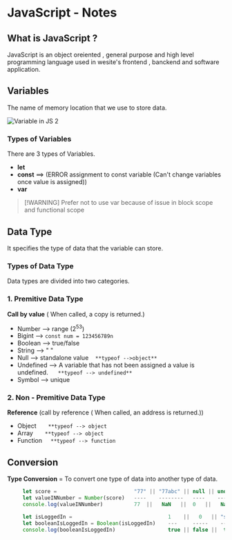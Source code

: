 # JavaScript - Notes 

## What is JavaScript ?

JavaScript is an object oreiented , general purpose and high level programming language used in wesite's frontend , banckend and software application.

## Variables
 The name of memory location that we use to store data.
 
![Variable in JS 2](https://github.com/user-attachments/assets/c2a0c0a1-e976-4583-ac15-f6ed5243f71d)

### Types of Variables

There are 3 types of Variables.

- **let**
- **const** ==> (ERROR assignment to const variable (Can't change variables once value is assigned))
- **var**
>  [!WARNING]
> Prefer not to use var because of issue in block scope and functional scope

## Data Type

It specifies the type of data that the variable can store.

### Types of Data Type

Data types are  divided into two categories.

### 1. Premitive Data Type 

**Call by value** ( When called, a copy is returned.)

- Number --> range (2<sup>53</sup>)
- Bigint --> `const num = 123456789n`
- Boolean --> true/false
- String --> " "
- Null --> standalone value &nbsp; &nbsp;`**typeof -->object**`
- Undefined --> A variable that has not been assigned a value is undefined.&nbsp; &nbsp; ` **typeof --> undefined**`
- Symbol --> unique

### 2. Non - Premitive Data Type 

**Reference** (call by reference ( When called, an address is returned.))

- Object &nbsp; &nbsp; &nbsp; `**typeof --> object`
- Array &nbsp; &nbsp; &nbsp; `**typeof --> object`
- Function &nbsp; &nbsp; `**typeof --> function`

## Conversion

**Type Conversion** = To convert one type of data into another type of data.

``` js
     let score =                         "77" || "77abc" || null || undefined
     let valueINNumber = Number(score)   ----    --------   ----    ---------
     console.log(valueINNumber)          77  ||   NaN   ||  0   ||   NaN

     let isLoggedIn =                               1    ||   0   || "sidd" || ""                        
     let booleanIsLoggedIn = Boolean(isLoggedIn)    ---     -----    ------    ---
     console.log(booleanIsLoggedIn)                 true || false ||  true  || false
```





















